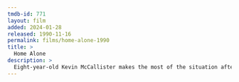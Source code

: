 ```yaml
---
tmdb-id: 771
layout: film
added: 2024-01-28
released: 1990-11-16
permalink: films/home-alone-1990
title: >
  Home Alone
description: >
  Eight-year-old Kevin McCallister makes the most of the situation after his family unwittingly leaves him behind when they go on Christmas vacation. But when a pair of bungling burglars set their sights on Kevin's house, the plucky kid stands ready to defend his territory. By planting booby traps galore, adorably mischievous Kevin stands his ground as his frantic mother attempts to race home before Christmas Day.
---
```

